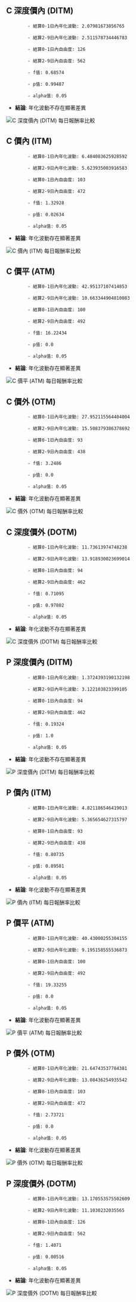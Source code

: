 ## C 深度價內 (DITM)


            - 結算0-1日內年化波動: 2.07981673856765

            - 結算2-9日內年化波動: 2.511578734446783

            - 結算0-1日內自由度: 126

            - 結算2-9日內自由度: 562

            - f值: 0.68574

            - p值: 0.99487

            - alpha值: 0.05

- **結論**: 年化波動不存在顯著差異

![C 深度價內 (DITM) 每日報酬率比較](images/C_深度價內_DITM_1_9.png)

## C 價內 (ITM)


            - 結算0-1日內年化波動: 6.484083625928592

            - 結算2-9日內年化波動: 5.623935003916583

            - 結算0-1日內自由度: 103

            - 結算2-9日內自由度: 472

            - f值: 1.32928

            - p值: 0.02634

            - alpha值: 0.05

- **結論**: 年化波動存在顯著差異

![C 價內 (ITM) 每日報酬率比較](images/C_價內_ITM_1_9.png)

## C 價平 (ATM)


            - 結算0-1日內年化波動: 42.95137107414853

            - 結算2-9日內年化波動: 10.663344904810083

            - 結算0-1日內自由度: 100

            - 結算2-9日內自由度: 492

            - f值: 16.22434

            - p值: 0.0

            - alpha值: 0.05

- **結論**: 年化波動存在顯著差異

![C 價平 (ATM) 每日報酬率比較](images/C_價平_ATM_1_9.png)

## C 價外 (OTM)


            - 結算0-1日內年化波動: 27.952115564404004

            - 結算2-9日內年化波動: 15.508379386378692

            - 結算0-1日內自由度: 93

            - 結算2-9日內自由度: 438

            - f值: 3.2486

            - p值: 0.0

            - alpha值: 0.05

- **結論**: 年化波動存在顯著差異

![C 價外 (OTM) 每日報酬率比較](images/C_價外_OTM_1_9.png)

## C 深度價外 (DOTM)


            - 結算0-1日內年化波動: 11.73613974748238

            - 結算2-9日內年化波動: 13.918930023699014

            - 結算0-1日內自由度: 94

            - 結算2-9日內自由度: 462

            - f值: 0.71095

            - p值: 0.97802

            - alpha值: 0.05

- **結論**: 年化波動不存在顯著差異

![C 深度價外 (DOTM) 每日報酬率比較](images/C_深度價外_DOTM_1_9.png)

## P 深度價內 (DITM)


            - 結算0-1日內年化波動: 1.3724393190132198

            - 結算2-9日內年化波動: 3.122103823399105

            - 結算0-1日內自由度: 94

            - 結算2-9日內自由度: 462

            - f值: 0.19324

            - p值: 1.0

            - alpha值: 0.05

- **結論**: 年化波動不存在顯著差異

![P 深度價內 (DITM) 每日報酬率比較](images/P_深度價內_DITM_1_9.png)

## P 價內 (ITM)


            - 結算0-1日內年化波動: 4.821186546419013

            - 結算2-9日內年化波動: 5.365654627315797

            - 結算0-1日內自由度: 93

            - 結算2-9日內自由度: 438

            - f值: 0.80735

            - p值: 0.89581

            - alpha值: 0.05

- **結論**: 年化波動不存在顯著差異

![P 價內 (ITM) 每日報酬率比較](images/P_價內_ITM_1_9.png)

## P 價平 (ATM)


            - 結算0-1日內年化波動: 40.43000255304155

            - 結算2-9日內年化波動: 9.195158555536873

            - 結算0-1日內自由度: 100

            - 結算2-9日內自由度: 492

            - f值: 19.33255

            - p值: 0.0

            - alpha值: 0.05

- **結論**: 年化波動存在顯著差異

![P 價平 (ATM) 每日報酬率比較](images/P_價平_ATM_1_9.png)

## P 價外 (OTM)


            - 結算0-1日內年化波動: 21.64743537784381

            - 結算2-9日內年化波動: 13.08436254935542

            - 結算0-1日內自由度: 103

            - 結算2-9日內自由度: 472

            - f值: 2.73721

            - p值: 0.0

            - alpha值: 0.05

- **結論**: 年化波動存在顯著差異

![P 價外 (OTM) 每日報酬率比較](images/P_價外_OTM_1_9.png)

## P 深度價外 (DOTM)


            - 結算0-1日內年化波動: 13.170553575502609

            - 結算2-9日內年化波動: 11.1030232035565

            - 結算0-1日內自由度: 126

            - 結算2-9日內自由度: 562

            - f值: 1.4071

            - p值: 0.00516

            - alpha值: 0.05

- **結論**: 年化波動存在顯著差異

![P 深度價外 (DOTM) 每日報酬率比較](images/P_深度價外_DOTM_1_9.png)

